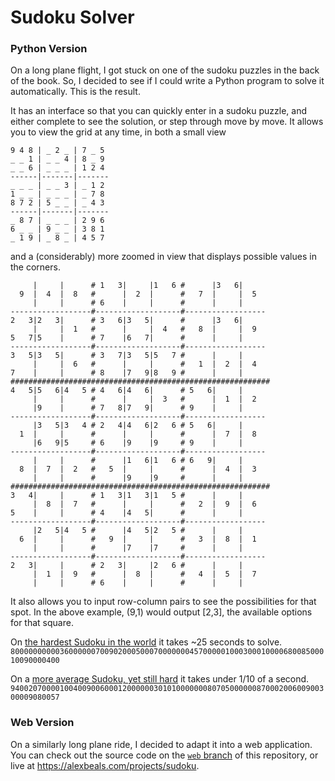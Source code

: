 # Sudoku Solver

### Python Version

On a long plane flight, I got stuck on one of the sudoku puzzles in the back of the book.  So, I decided to see if I could write
a Python program to solve it automatically.  This is the result.

It has an interface so that you can quickly enter in a sudoku puzzle, and either complete to see the solution, or step through move by move.  It allows you to view the grid at any time, in both a small view 
```
9 4 8 | _ 2 _ | 7 _ 5 
_ _ 1 | _ _ 4 | 8 _ 9 
_ _ 6 | _ _ _ | 1 2 4 
------|-------|-------
_ _ _ | _ _ 3 | _ 1 2 
1 _ _ | _ _ _ | _ 7 8 
8 7 2 | 5 _ _ | _ 4 3 
------|-------|-------
_ 8 7 | _ _ _ | 2 9 6 
6 _ _ | 9 _ _ | 3 8 1 
_ 1 9 | _ 8 _ | 4 5 7 
```
and a (considerably) more zoomed in view that displays possible values in the corners.
```
     |     |      # 1   3|     |1   6 #      |3   6|     
  9  |  4  |  8   #      |  2  |      #   7  |     |  5  
     |     |      # 6    |     |      #      |     |     
------------------#-------------------#------------------
2   3|2   3|      # 3   6|3   5|      #      |3   6|     
     |     |  1   #      |     |  4   #   8  |     |  9  
5   7|5    |      # 7    |6   7|      #      |     |     
------------------#-------------------#------------------
3   5|3   5|      # 3   7|3   5|5   7 #      |     |     
     |     |  6   #      |     |      #   1  |  2  |  4  
7    |     |      # 8    |7   9|8   9 #      |     |     
##########################################################
4   5|5   6|4   5 # 4   6|4   6|      # 5   6|     |     
     |     |      #      |     |  3   #      |  1  |  2  
     |9    |      # 7   8|7   9|      # 9    |     |     
------------------#-------------------#------------------
     |3   5|3   4 # 2   4|4   6|2   6 # 5   6|     |     
  1  |     |      #      |     |      #      |  7  |  8  
     |6   9|5     # 6    |9    |9     # 9    |     |     
------------------#-------------------#------------------
     |     |      #      |1   6|1   6 # 6   9|     |     
  8  |  7  |  2   #   5  |     |      #      |  4  |  3  
     |     |      #      |9    |9     #      |     |     
##########################################################
3   4|     |      # 1   3|1   3|1   5 #      |     |     
     |  8  |  7   #      |     |      #   2  |  9  |  6  
5    |     |      # 4    |4   5|      #      |     |     
------------------#-------------------#------------------
     |2   5|4   5 #      |4   5|2   5 #      |     |     
  6  |     |      #   9  |     |      #   3  |  8  |  1  
     |     |      #      |7    |7     #      |     |     
------------------#-------------------#------------------
2   3|     |      # 2   3|     |2   6 #      |     |     
     |  1  |  9   #      |  8  |      #   4  |  5  |  7  
     |     |      # 6    |     |      #      |     |     
```
It also allows you to input row-column pairs to see the possibilities for that spot.  In the above example, (9,1) would output [2,3], the available options for that square.

On [the hardest Sudoku in the world](http://www.telegraph.co.uk/news/science/science-news/9359579/Worlds-hardest-sudoku-can-you-crack-it.html) it takes ~25 seconds to solve.
`800000000003600000070090200050007000000045700000100030001000068008500010090000400`

On a [more average Sudoku, yet still hard](http://www.websudoku.com/?level=4&set_id=3277196119) it takes under 1/10 of a second.
`940020700001004009006000120000003010100000008070500000087000200600900300009080057`

### Web Version

On a similarly long plane ride, I decided to adapt it into a web application.  You can check out the source code on the [`web` branch](tree/web) of this repository, or live at https://alexbeals.com/projects/sudoku.
